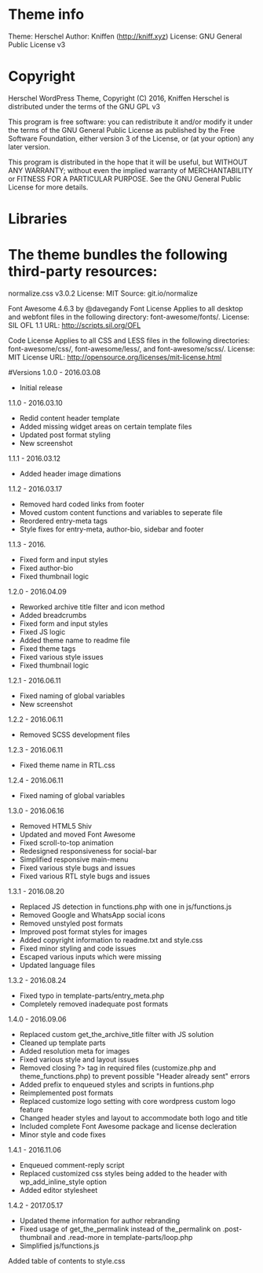 # Theme info
Theme: Herschel
Author: Kniffen (http://kniff.xyz)
License: GNU General Public License v3

# Copyright
Herschel WordPress Theme, Copyright (C) 2016, Kniffen
Herschel is distributed under the terms of the GNU GPL v3

This program is free software: you can redistribute it and/or modify
it under the terms of the GNU General Public License as published by
the Free Software Foundation, either version 3 of the License, or
(at your option) any later version.

This program is distributed in the hope that it will be useful,
but WITHOUT ANY WARRANTY; without even the implied warranty of
MERCHANTABILITY or FITNESS FOR A PARTICULAR PURPOSE.  See the
GNU General Public License for more details.

# Libraries
# The theme bundles the following third-party resources:

normalize.css v3.0.2
License: MIT
Source: git.io/normalize

Font Awesome 4.6.3 by @davegandy
  Font License
    Applies to all desktop and webfont files in the following directory: font-awesome/fonts/.
    License: SIL OFL 1.1
    URL: http://scripts.sil.org/OFL

  Code License
    Applies to all CSS and LESS files in the following directories: font-awesome/css/, font-awesome/less/, and font-awesome/scss/.
    License: MIT License
    URL: http://opensource.org/licenses/mit-license.html


#Versions
1.0.0 - 2016.03.08
- Initial release

1.1.0 - 2016.03.10
- Redid content header template
- Added missing widget areas on certain template files
- Updated post format styling
- New screenshot

1.1.1 - 2016.03.12
- Added header image dimations

1.1.2 - 2016.03.17
- Removed hard coded links from footer
- Moved custom content functions and variables to seperate file
- Reordered entry-meta tags
- Style fixes for entry-meta, author-bio, sidebar and footer

1.1.3 - 2016.
- Fixed form and input styles
- Fixed author-bio
- Fixed thumbnail logic

1.2.0 - 2016.04.09
- Reworked archive title filter and icon method
- Added breadcrumbs
- Fixed form and input styles
- Fixed JS logic
- Added theme name to readme file
- Fixed theme tags
- Fixed various style issues
- Fixed thumbnail logic

1.2.1 - 2016.06.11
- Fixed naming of global variables
- New screenshot

1.2.2 - 2016.06.11
- Removed SCSS development files

1.2.3 - 2016.06.11
- Fixed theme name in RTL.css

1.2.4 - 2016.06.11
- Fixed naming of global variables

1.3.0 - 2016.06.16
- Removed HTML5 Shiv
- Updated and moved Font Awesome
- Fixed scroll-to-top animation
- Redesigned responsiveness for social-bar
- Simplified responsive main-menu
- Fixed various style bugs and issues
- Fixed various RTL style bugs and issues

1.3.1 - 2016.08.20
- Replaced JS detection in functions.php with one in js/functions.js
- Removed Google and WhatsApp social icons
- Removed unstyled post formats
- Improved post format styles for images
- Added copyright information to readme.txt and style.css
- Fixed minor styling and code issues
- Escaped various inputs which were missing
- Updated language files

1.3.2 - 2016.08.24
- Fixed typo in template-parts/entry_meta.php
- Completely removed inadequate post formats

1.4.0 - 2016.09.06
- Replaced custom get_the_archive_title filter with JS solution
- Cleaned up template parts
- Added resolution meta for images
- Fixed various style and layout issues
- Removed closing ?> tag in required files (customize.php and theme_functions.php) to prevent possible "Header already sent" errors
- Added prefix to enqueued styles and scripts in funtions.php
- Reimplemented post formats
- Replaced customize logo setting with core wordpress custom logo feature
- Changed header styles and layout to accommodate both logo and title
- Included complete Font Awesome package and license decleration
- Minor style and code fixes

1.4.1 - 2016.11.06
- Enqueued comment-reply script
- Replaced customized css styles being added to the header with wp_add_inline_style option
- Added editor stylesheet

1.4.2 - 2017.05.17
- Updated theme information for author rebranding
- Fixed usage of get_the_permalink instead of the_permalink on .post-thumbnail and .read-more in template-parts/loop.php
- Simplified js/functions.js


Added table of contents to style.css